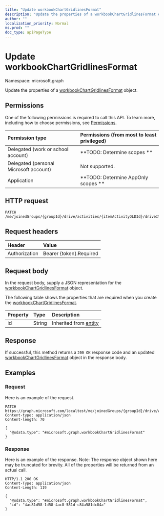 ```yaml
---
title: "Update workbookChartGridlinesFormat"
description: "Update the properties of a workbookChartGridlinesFormat object."
author: ""
localization_priority: Normal
ms.prod: ""
doc_type: apiPageType
---
```


# Update workbookChartGridlinesFormat

Namespace: microsoft.graph

Update the properties of a [workbookChartGridlinesFormat](../resources/workbookchartgridlinesformat.md) object.

## Permissions
One of the following permissions is required to call this API. To learn more, including how to choose permissions, see [Permissions](/concepts/permissions-reference.md).

|Permission type|Permissions (from most to least privileged)|
|:---|:---|
|Delegated (work or school account)|**TODO: Determine scopes **|
|Delegated (personal Microsoft account)|Not supported.|
|Application|**TODO: Determine AppOnly scopes **|

## HTTP request
<!-- {
  "blockType": "ignored"
}
-->
``` http
PATCH /me/joinedGroups/{groupId}/drive/activities/{itemActivityOLDId}/driveItem/workbook/names/{workbookNamedItemId}/worksheet/charts/{workbookChartId}/axes/categoryAxis/majorGridlines/format
```

## Request headers
|Header|Value|
|:---|:---|
|Authorization|Bearer {token}.Required|

## Request body
In the request body, supply a JSON representation for the [workbookChartGridlinesFormat](../resources/workbookchartgridlinesformat.md) object.

The following table shows the properties that are required when you create the [workbookChartGridlinesFormat](../resources/workbookchartgridlinesformat.md).

|Property|Type|Description|
|:---|:---|:---|
|id|String| Inherited from [entity](../resources/entity.md)|



## Response
If successful, this method returns a `200 OK` response code and an updated [workbookChartGridlinesFormat](../resources/workbookchartgridlinesformat.md) object in the response body.

## Examples

### Request
Here is an example of the request.
<!-- {
  "blockType": "request",
  "name": "update_workbookchartgridlinesformat"
}
-->
``` http
PATCH https://graph.microsoft.com/localtest/me/joinedGroups/{groupId}/drive/activities/{itemActivityOLDId}/driveItem/workbook/names/{workbookNamedItemId}/worksheet/charts/{workbookChartId}/axes/categoryAxis/majorGridlines/format
Content-type: application/json
Content-length: 70

{
  "@odata.type": "#microsoft.graph.workbookChartGridlinesFormat"
}
```

### Response
Here is an example of the response. Note: The response object shown here may be truncated for brevity. All of the properties will be returned from an actual call.
<!-- {
  "blockType": "response",
  "truncated": true
}
-->
``` http
HTTP/1.1 200 OK
Content-Type: application/json
Content-Length: 119

{
  "@odata.type": "#microsoft.graph.workbookChartGridlinesFormat",
  "id": "4ac81d58-1d58-4ac8-581d-c84a581dc84a"
}
```

